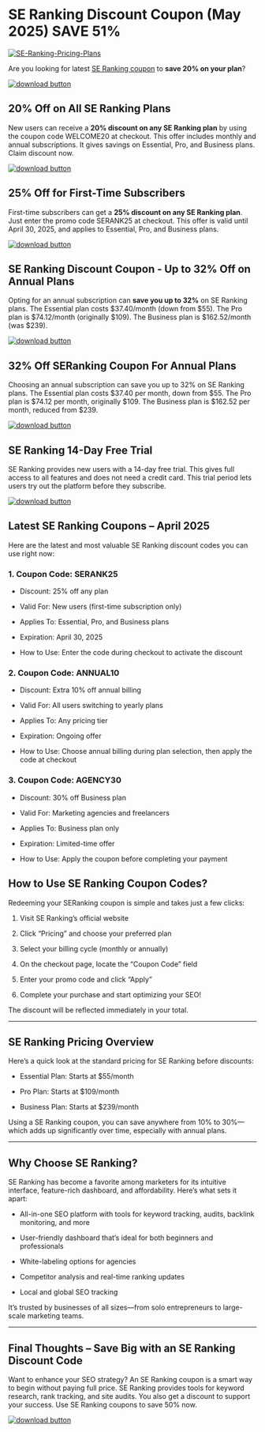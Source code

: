 # SE Ranking Discount Coupon (May 2025) SAVE 51%

[![SE-Ranking-Pricing-Plans](https://github.com/user-attachments/assets/6e8a8a5d-ebb1-40aa-ab3b-e8ba57e4b99c)](https://seranking.com/?ga=4268354&source=link)

Are you looking for latest [SE Ranking coupon](https://seranking.com/?ga=4268354&source=link) to **save 20% on your plan**?

[![download button](https://github.com/user-attachments/assets/79492656-c64f-4df1-bfeb-85ba40e813e3)](https://seranking.com/?ga=4268354&source=link)

## 20% Off on All SE Ranking Plans

New users can receive a **20% discount on any SE Ranking plan** by using the coupon code WELCOME20 at checkout. This offer includes monthly and annual subscriptions. It gives savings on Essential, Pro, and Business plans. Claim discount now.

[![download button](https://github.com/user-attachments/assets/79492656-c64f-4df1-bfeb-85ba40e813e3)](https://seranking.com/?ga=4268354&source=link)

## 25% Off for First-Time Subscribers

First-time subscribers can get a **25% discount on any SE Ranking plan**. Just enter the promo code SERANK25 at checkout. This offer is valid until April 30, 2025, and applies to Essential, Pro, and Business plans.

[![download button](https://github.com/user-attachments/assets/79492656-c64f-4df1-bfeb-85ba40e813e3)](https://seranking.com/?ga=4268354&source=link)

## SE Ranking Discount Coupon - Up to 32% Off on Annual Plans

Opting for an annual subscription can **save you up to 32%** on SE Ranking plans. The Essential plan costs $37.40/month (down from $55). The Pro plan is $74.12/month (originally $109). The Business plan is $162.52/month (was $239).

[![download button](https://github.com/user-attachments/assets/79492656-c64f-4df1-bfeb-85ba40e813e3)](https://seranking.com/?ga=4268354&source=link)

## 32% Off SERanking Coupon For Annual Plans

Choosing an annual subscription can save you up to 32% on SE Ranking plans. The Essential plan costs $37.40 per month, down from $55. The Pro plan is $74.12 per month, originally $109. The Business plan is $162.52 per month, reduced from $239.

[![download button](https://github.com/user-attachments/assets/79492656-c64f-4df1-bfeb-85ba40e813e3)](https://seranking.com/?ga=4268354&source=link)

## SE Ranking 14-Day Free Trial

SE Ranking provides new users with a 14-day free trial. This gives full access to all features and does not need a credit card. This trial period lets users try out the platform before they subscribe.

[![download button](https://github.com/user-attachments/assets/79492656-c64f-4df1-bfeb-85ba40e813e3)](https://seranking.com/?ga=4268354&source=link)

## Latest SE Ranking Coupons – April 2025

Here are the latest and most valuable SE Ranking discount codes you can use right now:

### 1. Coupon Code: SERANK25

* Discount: 25% off any plan

* Valid For: New users (first-time subscription only)

* Applies To: Essential, Pro, and Business plans

* Expiration: April 30, 2025

* How to Use: Enter the code during checkout to activate the discount

### 2. Coupon Code: ANNUAL10

* Discount: Extra 10% off annual billing

* Valid For: All users switching to yearly plans

* Applies To: Any pricing tier

* Expiration: Ongoing offer

* How to Use: Choose annual billing during plan selection, then apply the code at checkout

### 3. Coupon Code: AGENCY30

* Discount: 30% off Business plan

* Valid For: Marketing agencies and freelancers

* Applies To: Business plan only

* Expiration: Limited-time offer

* How to Use: Apply the coupon before completing your payment

## How to Use SE Ranking Coupon Codes?

Redeeming your SERanking coupon is simple and takes just a few clicks:

1. Visit SE Ranking’s official website

2. Click “Pricing” and choose your preferred plan

3. Select your billing cycle (monthly or annually)

4. On the checkout page, locate the “Coupon Code” field

5. Enter your promo code and click “Apply”

6. Complete your purchase and start optimizing your SEO!

The discount will be reflected immediately in your total.

---

## SE Ranking Pricing Overview

Here’s a quick look at the standard pricing for SE Ranking before discounts:

* Essential Plan: Starts at $55/month

* Pro Plan: Starts at $109/month

* Business Plan: Starts at $239/month

Using a SE Ranking coupon, you can save anywhere from 10% to 30%—which adds up significantly over time, especially with annual plans.

---

## Why Choose SE Ranking?

SE Ranking has become a favorite among marketers for its intuitive interface, feature-rich dashboard, and affordability. Here’s what sets it apart:

* All-in-one SEO platform with tools for keyword tracking, audits, backlink monitoring, and more

* User-friendly dashboard that’s ideal for both beginners and professionals

* White-labeling options for agencies

* Competitor analysis and real-time ranking updates

* Local and global SEO tracking

It’s trusted by businesses of all sizes—from solo entrepreneurs to large-scale marketing teams.

---

## Final Thoughts – Save Big with an SE Ranking Discount Code

Want to enhance your SEO strategy? An SE Ranking coupon is a smart way to begin without paying full price. SE Ranking provides tools for keyword research, rank tracking, and site audits. You also get a discount to support your success. Use SE Ranking coupons to save 50% now.

[![download button](https://github.com/user-attachments/assets/79492656-c64f-4df1-bfeb-85ba40e813e3)](https://seranking.com/?ga=4268354&source=link)
